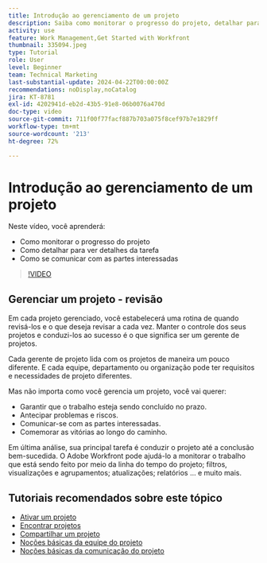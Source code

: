 ```yaml
---
title: Introdução ao gerenciamento de um projeto
description: Saiba como monitorar o progresso do projeto, detalhar para ver detalhes da tarefa e como se comunicar com as partes interessadas.
activity: use
feature: Work Management,Get Started with Workfront
thumbnail: 335094.jpeg
type: Tutorial
role: User
level: Beginner
team: Technical Marketing
last-substantial-update: 2024-04-22T00:00:00Z
recommendations: noDisplay,noCatalog
jira: KT-8781
exl-id: 4202941d-eb2d-43b5-91e8-06b0076a470d
doc-type: video
source-git-commit: 711f00f77facf887b703a075f8cef97b7e1829ff
workflow-type: tm+mt
source-wordcount: '213'
ht-degree: 72%

---
```


# Introdução ao gerenciamento de um projeto

Neste vídeo, você aprenderá:

* Como monitorar o progresso do projeto
* Como detalhar para ver detalhes da tarefa
* Como se comunicar com as partes interessadas

>[!VIDEO](https://video.tv.adobe.com/v/335094/?quality=12&learn=on)

## Gerenciar um projeto - revisão

Em cada projeto gerenciado, você estabelecerá uma rotina de quando revisá-los e o que deseja revisar a cada vez. Manter o controle dos seus projetos e conduzi-los ao sucesso é o que significa ser um gerente de projetos.

Cada gerente de projeto lida com os projetos de maneira um pouco diferente. E cada equipe, departamento ou organização pode ter requisitos e necessidades de projeto diferentes.

Mas não importa como você gerencia um projeto, você vai querer:

* Garantir que o trabalho esteja sendo concluído no prazo.
* Antecipar problemas e riscos.
* Comunicar-se com as partes interessadas.
* Comemorar as vitórias ao longo do caminho.

Em última análise, sua principal tarefa é conduzir o projeto até a conclusão bem-sucedida. O Adobe Workfront pode ajudá-lo a monitorar o trabalho que está sendo feito por meio da linha do tempo do projeto; filtros, visualizações e agrupamentos; atualizações; relatórios ... e muito mais.

<!---
learn more urls
3 universal principles of project management
What is a project manager?
Project management knowledge areas
9 best practices for effective project management
10 work management problems and how to solve them
--->

## Tutoriais recomendados sobre este tópico

* [Ativar um projeto](https://experienceleague.adobe.com/pt-br/docs/workfront-learn/tutorials-workfront/manage-work/projects/take-a-project-live.md)
* [Encontrar projetos](https://experienceleague.adobe.com/pt-br/docs/workfront-learn/tutorials-workfront/manage-work/projects/find-projects.md)
* [Compartilhar um projeto](https://experienceleague.adobe.com/pt-br/docs/workfront-learn/tutorials-workfront/manage-work/projects/share-a-project.md)
* [Noções básicas da equipe do projeto](https://experienceleague.adobe.com/pt-br/docs/workfront-learn/tutorials-workfront/manage-work/projects/understand-the-project-team.md)
* [Noções básicas da comunicação do projeto](https://experienceleague.adobe.com/pt-br/docs/workfront-learn/tutorials-workfront/manage-work/projects/understand-project-communication.md)
